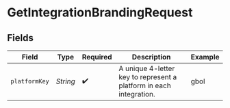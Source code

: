 # GetIntegrationBrandingRequest


## Fields

| Field                                                              | Type                                                               | Required                                                           | Description                                                        | Example                                                            |
| ------------------------------------------------------------------ | ------------------------------------------------------------------ | ------------------------------------------------------------------ | ------------------------------------------------------------------ | ------------------------------------------------------------------ |
| `platformKey`                                                      | *String*                                                           | :heavy_check_mark:                                                 | A unique 4-letter key to represent a platform in each integration. | gbol                                                               |